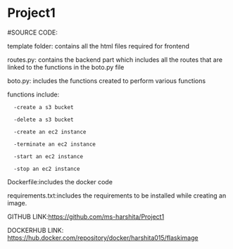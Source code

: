 # Project1
#SOURCE CODE:


template folder: contains all the html files required for frontend

routes.py: contains the backend part which includes all the routes that are linked to the functions in the boto.py file

boto.py: includes the functions created to perform various functions

  functions include:

      -create a s3 bucket
      
      -delete a s3 bucket
      
      -create an ec2 instance
      
      -terminate an ec2 instance
      
      -start an ec2 instance
      
      -stop an ec2 instance

Dockerfile:includes the docker code

requirements.txt:includes the requirements to be installed while creating an image.

GITHUB LINK:https://github.com/ms-harshita/Project1

DOCKERHUB LINK: https://hub.docker.com/repository/docker/harshita015/flaskimage
